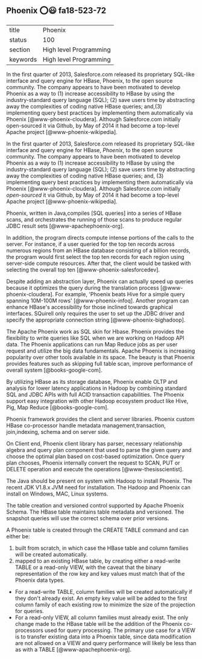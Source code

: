 ## Phoenix :o::smiley: fa18-523-72


|          |                        |
| -------- | ---------------------- |
| title    | Phoenix                | 
| status   | 100                     |
| section  | High level Programming |
| keywords | High level Programming |

In the first quarter of 2013, Salesforce.com released its proprietary SQL-like 
interface and query engine for HBase, Phoenix, to the open source community. 
The company appears to have been motivated to develop Phoenix as a way to (1) 
increase accessibility to HBase by using the industry-standard query language
(SQL); (2) save users time by abstracting away the complexities of coding 
native 
HBase queries; and,(3) implementing query best practices by implementing them 
automatically via Phoenix [@www-phoenix-cloudera].
Although Salesforce.com initially open-sourced it via Github, by May of 2014 it 
had become a top-level Apache project [@www-phoenix-wikipedia].

In the first quarter of 2013, Salesforce.com released its proprietary SQL-like 
interface and query engine for HBase, *Phoenix*, to the open source community. 
The company appears to have been motivated to develop Phoenix as a way to (1) 
increase accessibility to HBase by using the industry-standard query language
(SQL); (2) save users time by abstracting away the complexities of coding 
native HBase queries; and, (3) implementing query best practices by 
implementing them automatically via Phoenix [@www-phoenix-cloudera]. Although
Salesforce.com initially *open-sourced* it via Github, by May of 2014 it had 
become a top-level Apache project [@www-phoenix-wikipedia].


Phoenix, written in Java,compiles [SQL queries] into a series of HBase scans, 
and orchestrates the running of those scans to produce regular JDBC
result sets [@www-apachephoenix-org].


In addition, the program directs compute intense portions of the calls to the
 server.  For instance, if a user queried for the top ten records across 
 numerous regions from an HBase database consisting of a billion records,
 the program would first select the top ten records for each region using
 server-side compute resources. After that, the client would be tasked with
 selecting the overall top ten [@www-phoenix-salesforcedev].

Despite adding an abstraction layer, Phoenix can actually speed up queries 
because it optimizes the query during the translation process 
[@www-phoenix-cloudera]. For example, 'Phoenix beats Hive for a simple query 
spanning 10M-100M rows' [@www-phoenix-infoq].
   Another program can enhance HBase's accessibility for those inclined towards
   graphical interfaces.  SQuirell only requires the user to set up the JDBC 
   driver and specify the appropriate connection string 
   [@www-phoenix-bighadoop].

The Apache Phoenix work as SQL skin for Hbase. Phoenix provides the flexibility
 to write queries like SQL when we are working on Hadoop API data. 
The Phoenix applications can run Map Reduce jobs as per user request and 
utilize the big data fundamentals. Apache Phoenix is increasing popularity 
over other tools available in its space. The beauty is that Phoenix provides 
features such as skipping full table scan, improve performance of overall 
system [@books-google-com].

 By utilizing HBase as its storage database, Phoenix enable OLTP and analysis
 for lower latency applications in Hadoop by combining standard SQL and JDBC
 APIs with full ACID transaction capabilities. The Phoenix support easy 
 integration with other Hadoop ecosystem product like Hive, Pig, Map Reduce 
 [@books-google-com].

 Phoenix framework provides the client and server libraries. Phoenix custom 
 HBase co-processor handle metadata management,transaction, join,indexing, 
 schema and  on server side.

 On Client end, Phoenix client library has parser, necessary relationship 
 algebra and query plan component that used to parse the given query and 
 choose the optimal plan based on cost-based optimization. 
 Once query plan chooses, Phoenix internally convert the request to SCAN, 
 PUT or DELETE operation and execute the operations [@www-thesisscientist].

The Java should be present on system with Hadoop to install Phoenix. The 
recent JDK V1.8.x JVM need for installation. The Hadoop and Phoenix can 
install on Windows, MAC,  Linux systems.

 The table creation and versioned control supported by 	Apache Phoenix Schema.
 The HBase table maintains table metadata and versioned. The snapshot queries 
 will use the correct schema over prior versions.

A Phoenix table is created through the CREATE TABLE command and can either be:

1. built from scratch, in which case the HBase table and column families will
 be created automatically.
2. mapped to an existing HBase table, by creating either a read-write TABLE 
or a read-only VIEW, with the caveat that the binary representation of the 
row key and key values must match that of the Phoenix data types.
  - For a read-write TABLE, column families will be created automatically 
  if they don&#39;t already exist. An empty key value will be added to the 
  first column family of each existing row to minimize the size of the 
  projection for queries.
  - For a read-only VIEW, all column families must already exist. 
  The only change made to the HBase table will be the addition of the Phoenix 
  co-processors used for query processing. The primary use case for a
  VIEW is to transfer existing data into a Phoenix table, since data 
  modification are not allowed on a VIEW and query performance will likely
  be less than as with a TABLE [@www-apachephoenix-org].
